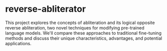 # reverse-abliterator
This project explores the concepts of abliteration and its logical opposite reverse abliteration, two novel techniques for modifying pre-trained language models. We'll compare these approaches to traditional fine-tuning methods and discuss their unique characteristics, advantages, and potential applications.
